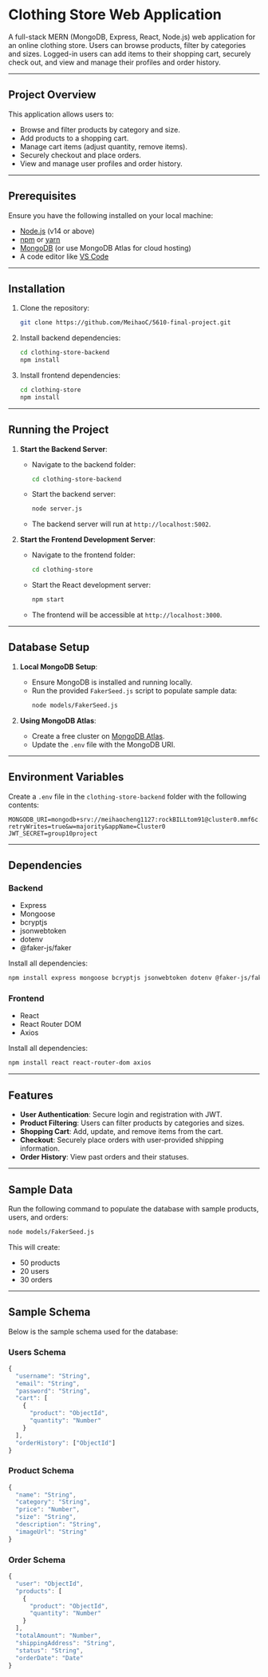 # Clothing Store Web Application

A full-stack MERN (MongoDB, Express, React, Node.js) web application for an online clothing store. Users can browse products, filter by categories and sizes. Logged-in users can add items to their shopping cart, securely check out, and view and manage their profiles and order history.

---


## Project Overview

This application allows users to:
- Browse and filter products by category and size.
- Add products to a shopping cart.
- Manage cart items (adjust quantity, remove items).
- Securely checkout and place orders.
- View and manage user profiles and order history.

---

## Prerequisites

Ensure you have the following installed on your local machine:
- [Node.js](https://nodejs.org/) (v14 or above)
- [npm](https://www.npmjs.com/) or [yarn](https://yarnpkg.com/)
- [MongoDB](https://www.mongodb.com/) (or use MongoDB Atlas for cloud hosting)
- A code editor like [VS Code](https://code.visualstudio.com/)

---

## Installation

1. Clone the repository:
   ```bash
   git clone https://github.com/MeihaoC/5610-final-project.git
   ```

2. Install backend dependencies:
   ```bash
   cd clothing-store-backend
   npm install
   ```

3. Install frontend dependencies:
   ```bash
   cd clothing-store
   npm install
   ```

---

## Running the Project

1. **Start the Backend Server**:
   - Navigate to the backend folder:
     ```bash
     cd clothing-store-backend
     ```
   - Start the backend server:
     ```bash
     node server.js
     ```
   - The backend server will run at `http://localhost:5002`.

2. **Start the Frontend Development Server**:
   - Navigate to the frontend folder:
     ```bash
     cd clothing-store
     ```
   - Start the React development server:
     ```bash
     npm start
     ```
   - The frontend will be accessible at `http://localhost:3000`.

---

## Database Setup

1. **Local MongoDB Setup**:
   - Ensure MongoDB is installed and running locally.
   - Run the provided `FakerSeed.js` script to populate sample data:
     ```bash
     node models/FakerSeed.js
     ```

2. **Using MongoDB Atlas**:
   - Create a free cluster on [MongoDB Atlas](https://www.mongodb.com/atlas).
   - Update the `.env` file with the MongoDB URI.

---

## Environment Variables

Create a `.env` file in the `clothing-store-backend` folder with the following contents:

```env
MONGODB_URI=mongodb+srv://meihaocheng1127:rockBILLtom91@cluster0.mmf6c.mongodb.net/?retryWrites=true&w=majority&appName=Cluster0
JWT_SECRET=group10project
```

---

## Dependencies

### Backend
- Express
- Mongoose
- bcryptjs
- jsonwebtoken
- dotenv
- @faker-js/faker

Install all dependencies:
```bash
npm install express mongoose bcryptjs jsonwebtoken dotenv @faker-js/faker
```

### Frontend
- React
- React Router DOM
- Axios

Install all dependencies:
```bash
npm install react react-router-dom axios
```

---

## Features

- **User Authentication**: Secure login and registration with JWT.
- **Product Filtering**: Users can filter products by categories and sizes.
- **Shopping Cart**: Add, update, and remove items from the cart.
- **Checkout**: Securely place orders with user-provided shipping information.
- **Order History**: View past orders and their statuses.

---

## Sample Data

Run the following command to populate the database with sample products, users, and orders:
```bash
node models/FakerSeed.js
```

This will create:
- 50 products
- 20 users
- 30 orders

---

## Sample Schema

Below is the sample schema used for the database:

### Users Schema
```js
{
  "username": "String",
  "email": "String",
  "password": "String",
  "cart": [
    {
      "product": "ObjectId",
      "quantity": "Number"
    }
  ],
  "orderHistory": ["ObjectId"]
}
```

### Product Schema
```js
{
  "name": "String",
  "category": "String",
  "price": "Number",
  "size": "String",
  "description": "String",
  "imageUrl": "String"
}
```

### Order Schema
```js
{
  "user": "ObjectId",
  "products": [
    {
      "product": "ObjectId",
      "quantity": "Number"
    }
  ],
  "totalAmount": "Number",
  "shippingAddress": "String",
  "status": "String",
  "orderDate": "Date"
}
```
